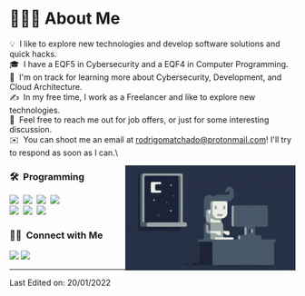 <h1>👨🏻‍💻&nbsp;About Me</h1>

💡 &nbsp;I like to explore new technologies and develop software solutions and quick hacks.\
🎓 &nbsp;I have a EQF5 in Cybersecurity and a EQF4 in Computer Programming.
🌱 &nbsp;I'm on track for learning more about Cybersecurity, Development, and Cloud Architecture.\
✍️ &nbsp;In my free time, I work as a Freelancer and like to explore new technologies.\
💬 &nbsp;Feel free to reach me out for job offers, or just for some interesting discussion.\
✉️ &nbsp;You can shoot me an email at rodrigomatchado@protonmail.com! I'll try to respond as soon as I can.\

<img alt="Night Coding" src="https://raw.githubusercontent.com/AVS1508/AVS1508/master/assets/Night-Coding.gif" align="right"/>

### 🛠 &nbsp;Programming
<img src="https://svgshare.com/i/db7.svg" href="https://forthebadge.com"/>&nbsp;
<img src="https://svgshare.com/i/d_9.svg"/>&nbsp;
<img src="https://svgshare.com/i/day.svg"/>&nbsp;
<img src="https://svgshare.com/i/d_w.svg"/>&nbsp;
<br/>
<img src="https://svgshare.com/i/daW.svg"/>&nbsp;
<img src="https://svgshare.com/i/d_x.svg"/>&nbsp;
<img src="https://svgshare.com/i/dbF"/>&nbsp;

### 🤝🏻 &nbsp;Connect with Me
<a href="https://www.linkedin.com/in/rodrigo-rosado-machado/"><img src="https://img.shields.io/badge/-rodrigomachado-0077B5?style=flat&logo=Linkedin&logoColor=white"/></a>
<a href="mailto:rodrigomatchado@protonmail.com"><img src="https://img.shields.io/badge/-rodrigomatchado@protonmail.com-D14836?style=flat&logo=Gmail&logoColor=white"/></a>


-----

Last Edited on: 20/01/2022
